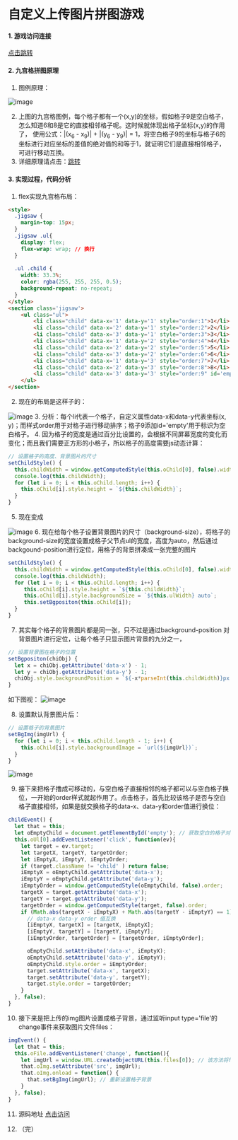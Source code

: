 # 自定义上传图片拼图游戏
#### 1. 游戏访问连接

[点击跳转](/note/demo/jigsaw.html)

#### 2. 九宫格拼图原理
1. 图例原理：

![image](https://note.youdao.com/yws/api/personal/file/A02CD4255D0D44C688AEE3A793B4FEAB?method=download&shareKey=2021a12838c8e08ba8179359679fc69f)

2. 上图的九宫格图例，每个格子都有一个(x,y)的坐标，假如格子9是空白格子，怎么知道6和8是它的直接相邻格子呢。这时候就体现出格子坐标(x,y)的作用了， 使用公式：|(x<sub>6</sub> - x<sub>9</sub>)| + |(y<sub>6</sub> - y<sub>9</sub>)| = 1，将空白格子9的坐标与格子6的坐标进行对应坐标的差值的绝对值的和等于1，就证明它们是直接相邻格子，可进行移动互换。
3. 详细原理请点击：[跳转](http://www.woshipm.com/rp/340913.html)

#### 3. 实现过程，代码分析
1. flex实现九宫格布局：
```html
<style>
  .jigsaw {
    margin-top: 15px;
  }
  .jigsaw .ul{
    display: flex;
    flex-wrap: wrap; // 换行
  }
  
  .ul .child {
    width: 33.3%;
    color: rgba(255, 255, 255, 0.5);
    background-repeat: no-repeat;
  }
</style>
<section class='jigsaw'>
    <ul class="ul">
        <li class="child" data-x='1' data-y='1' style="order:1">1</li>
        <li class="child" data-x='2' data-y='1' style="order:2">2</li>
        <li class="child" data-x='3' data-y='1' style="order:3">3</li>
        <li class="child" data-x='1' data-y='2' style="order:4">4</li>
        <li class="child" data-x='2' data-y='2' style="order:5">5</li>
        <li class="child" data-x='3' data-y='2' style="order:6">6</li>
        <li class="child" data-x='1' data-y='3' style="order:7">7</li>
        <li class="child" data-x='2' data-y='3' style="order:8">8</li>
        <li class="child" data-x='3' data-y='3' style="order:9" id='empty'>9</li>
    </ul>
</section>
```
2. 现在的布局是这样子的：

![image](https://note.youdao.com/yws/api/personal/file/E90D977A12364AD7828493130A43D0DF?method=download&shareKey=6e3fe53b7d557cf9f4f02f35dadd8fa0)
3. 分析：每个li代表一个格子，自定义属性data-x和data-y代表坐标(x, y)；而样式order用于对格子进行移动排序；格子9添加id='empty'用于标识为空白格子。
4. 因为格子的宽度是通过百分比设置的，会根据不同屏幕宽度的变化而变化；而且我们需要正方形的小格子，所以格子的高度需要js动态计算：
```javascript
// 设置格子的高度、背景图片的尺寸
setChildStyle() {
  this.childWidth = window.getComputedStyle(this.oChild[0], false).width; // 获取格子宽度
  console.log(this.childWidth);
  for (let i = 0; i < this.oChild.length; i++) {
    this.oChild[i].style.height = `${this.childWidth}`;
  }
}
```
5. 现在变成

![image](https://note.youdao.com/yws/api/personal/file/B54851A8674043FAAD84DD21A13C76B9?method=download&shareKey=17225e079853f454ae7769df2bd80765)
6. 现在给每个格子设置背景图片的尺寸（background-size），将格子的background-size的宽度设置成格子父节点ul的宽度，高度为auto，然后通过backgound-position进行定位，用格子的背景拼凑成一张完整的图片
```javascript
setChildStyle() {
  this.childWidth = window.getComputedStyle(this.oChild[0], false).width;
  console.log(this.childWidth);
  for (let i = 0; i < this.oChild.length; i++) {
     this.oChild[i].style.height = `${this.childWidth}`;
     this.oChild[i].style.backgroundSize = `${this.ulWidth} auto`;
     this.setBgpositon(this.oChild[i]);
  }
}
```

7. 其实每个格子的背景图片都是同一张，只不过是通过background-position 对背景图片进行定位，让每个格子只显示图片背景的九分之一，
```javascript
// 设置背景图在格子的位置
setBgpositon(chiObj) {
  let x = chiObj.getAttribute('data-x') - 1;
  let y = chiObj.getAttribute('data-y') - 1;
  chiObj.style.backgroundPosition = `${-x*parseInt(this.childWidth)}px ${-y*parseInt(this.childWidth)}px`;
}
```
如下图视：
![image](https://note.youdao.com/yws/api/personal/file/FD88F82036644EABBF2464869E9E4836?method=download&shareKey=e886829b55cc3883ec63d42817f1c324)

8. 设置默认背景图片后：
```javascript
// 设置格子的背景图片
setBgImg(imgUrl) {
  for (let i = 0; i < this.oChild.length - 1; i++) {
    this.oChild[i].style.backgroundImage = `url(${imgUrl})`;
  }
}
```
![image](https://note.youdao.com/yws/api/personal/file/F28AF40EDE0F400AA5460DB6DD45AD11?method=download&shareKey=07162daa6237872246dee59154f1dfb6)

9. 接下来把格子撸成可移动的，与空白格子直接相邻的格子都可以与空白格子换位，一开始的order样式就起作用了。点击格子，首先比较该格子是否与空白格子直接相邻，如果是就交换格子的data-x、data-y和order值进行换位：
```javascript
childEvent() {
  let that = this;
  let oEmptyChild = document.getElementById('empty'); // 获取空白的格子对象
  this.oUl[0].addEventListener('click', function(ev){
    let target = ev.target;
    let targetX, targetY, targetOrder;
    let iEmptyX, iEmptyY, iEmptyOrder;
    if (target.className != 'child' ) return false;
    iEmptyX = oEmptyChild.getAttribute('data-x');
    iEmptyY = oEmptyChild.getAttribute('data-y');
    iEmptyOrder = window.getComputedStyle(oEmptyChild, false).order;
    targetX = target.getAttribute('data-x');
    targetY = target.getAttribute('data-y');
    targetOrder = window.getComputedStyle(target, false).order;
    if (Math.abs(targetX - iEmptyX) + Math.abs(targetY - iEmptyY) == 1) {
      // data-x data-y order 值互换
      [iEmptyX, targetX] = [targetX, iEmptyX];
      [iEmptyY, targetY] = [targetY, iEmptyY];
      [iEmptyOrder, targetOrder] = [targetOrder, iEmptyOrder];

      oEmptyChild.setAttribute('data-x', iEmptyX);
      oEmptyChild.setAttribute('data-y', iEmptyY);
      oEmptyChild.style.order = iEmptyOrder;
      target.setAttribute('data-x', targetX);
      target.setAttribute('data-y', targetY);
      target.style.order = targetOrder;
    }
  }, false);
}
```
10. 接下来是把上传的img图片设置成格子背景，通过监听input type='file'的change事件来获取图片文件files：
```javascript
imgEvent() {
  let that = this;
  this.oFile.addEventListener('change', function(){
    let imgUrl = window.URL.createObjectURL(this.files[0]); // 该方法将files转换成img可访问的本地路径
    that.oImg.setAttribute('src', imgUrl);
    that.oImg.onload = function() {
      that.setBgImg(imgUrl); // 重新设置格子背景
    }
  }, false);
}
```
11. 源码地址 [点击访问](https://github.com/chenyejun/jigsaw_same)

12. （完）